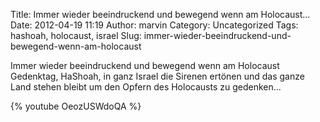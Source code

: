 Title: Immer wieder beeindruckend und bewegend wenn am Holocaust...
Date: 2012-04-19 11:19
Author: marvin
Category: Uncategorized
Tags: hashoah, holocaust, israel
Slug: immer-wieder-beeindruckend-und-bewegend-wenn-am-holocaust

Immer wieder beeindruckend und bewegend wenn am Holocaust Gedenktag,
HaShoah, in ganz Israel die Sirenen ertönen und das ganze Land stehen
bleibt um den Opfern des Holocausts zu gedenken...

{% youtube OeozUSWdoQA %}

